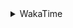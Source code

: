 <details>
 <summary>WakaTime</summary>

<!--START_SECTION:waka-->
![Profile Views](http://img.shields.io/badge/Profile%20Views-2-blue)

**🐱 My Github Data** 

> 🏆 348 Contributions in the Year 2021
 > 
> 📦 254.9 kB Used in Github's Storage 
 > 
> 🚫 Not Opted to Hire
 > 
> 📜 43 Public Repositories 
 > 
> 🔑 1 Private Repository 
 > 
**I'm a Night 🦉** 

```text
🌞 Morning    28 commits     ██░░░░░░░░░░░░░░░░░░░░░░░   9.15% 
🌆 Daytime    120 commits    █████████░░░░░░░░░░░░░░░░   39.22% 
🌃 Evening    123 commits    ██████████░░░░░░░░░░░░░░░   40.2% 
🌙 Night      35 commits     ██░░░░░░░░░░░░░░░░░░░░░░░   11.44%

```
📅 **I'm Most Productive on Monday** 

```text
Monday       54 commits     ████░░░░░░░░░░░░░░░░░░░░░   17.65% 
Tuesday      47 commits     ███░░░░░░░░░░░░░░░░░░░░░░   15.36% 
Wednesday    40 commits     ███░░░░░░░░░░░░░░░░░░░░░░   13.07% 
Thursday     48 commits     ████░░░░░░░░░░░░░░░░░░░░░   15.69% 
Friday       41 commits     ███░░░░░░░░░░░░░░░░░░░░░░   13.4% 
Saturday     42 commits     ███░░░░░░░░░░░░░░░░░░░░░░   13.73% 
Sunday       34 commits     ██░░░░░░░░░░░░░░░░░░░░░░░   11.11%

```


📊 **This Week I Spent My Time On** 

```text
⌚︎ Time Zone: Asia/Shanghai

💬 Programming Languages: 
Go                       14 hrs 9 mins       ███████████░░░░░░░░░░░░░░   47.44% 
Rust                     3 hrs 29 mins       ███░░░░░░░░░░░░░░░░░░░░░░   11.72% 
Protocol Buffer          1 hr 44 mins        █░░░░░░░░░░░░░░░░░░░░░░░░   5.83% 
Markdown                 1 hr 32 mins        █░░░░░░░░░░░░░░░░░░░░░░░░   5.17% 
C++                      1 hr 23 mins        █░░░░░░░░░░░░░░░░░░░░░░░░   4.67%

🔥 Editors: 
VS Code                  29 hrs 3 mins       ████████████████████████░   97.34% 
IntelliJ                 47 mins             ░░░░░░░░░░░░░░░░░░░░░░░░░   2.66%

🐱‍💻 Projects: 
matcloud                 9 hrs 7 mins        ███████░░░░░░░░░░░░░░░░░░   30.55% 
leetcode                 7 hrs 46 mins       ██████░░░░░░░░░░░░░░░░░░░   26.03% 
hello-rust               3 hrs 28 mins       ███░░░░░░░░░░░░░░░░░░░░░░   11.64% 
gogo                     3 hrs 4 mins        ██░░░░░░░░░░░░░░░░░░░░░░░   10.3% 
apue                     1 hr 35 mins        █░░░░░░░░░░░░░░░░░░░░░░░░   5.33%

💻 Operating System: 
Linux                    29 hrs 5 mins       ████████████████████████░   97.44% 
Windows                  45 mins             ░░░░░░░░░░░░░░░░░░░░░░░░░   2.56%

```

**I Mostly Code in Go** 

```text
Go                       14 repos            ███████████░░░░░░░░░░░░░░   43.75% 
Java                     9 repos             ███████░░░░░░░░░░░░░░░░░░   28.12% 
Python                   2 repos             █░░░░░░░░░░░░░░░░░░░░░░░░   6.25% 
Vue                      2 repos             █░░░░░░░░░░░░░░░░░░░░░░░░   6.25% 
HTML                     2 repos             █░░░░░░░░░░░░░░░░░░░░░░░░   6.25%

```


**Timeline**

![Chart not found](https://raw.githubusercontent.com/MaoLongLong/MaoLongLong/main/charts/bar_graph.png) 


 Last Updated on 15/08/2021
<!--END_SECTION:waka-->

</details>
